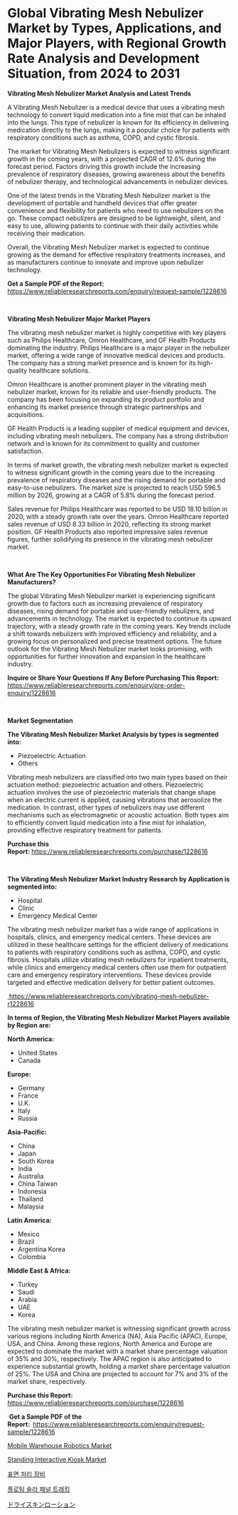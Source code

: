 <p><h1>Global Vibrating Mesh Nebulizer Market by Types, Applications, and Major Players, with Regional Growth Rate Analysis and Development Situation, from 2024 to 2031</h1></p><p><strong>Vibrating Mesh Nebulizer Market Analysis and Latest Trends</strong></p>
<p><p>A Vibrating Mesh Nebulizer is a medical device that uses a vibrating mesh technology to convert liquid medication into a fine mist that can be inhaled into the lungs. This type of nebulizer is known for its efficiency in delivering medication directly to the lungs, making it a popular choice for patients with respiratory conditions such as asthma, COPD, and cystic fibrosis.</p><p>The market for Vibrating Mesh Nebulizers is expected to witness significant growth in the coming years, with a projected CAGR of 12.6% during the forecast period. Factors driving this growth include the increasing prevalence of respiratory diseases, growing awareness about the benefits of nebulizer therapy, and technological advancements in nebulizer devices.</p><p>One of the latest trends in the Vibrating Mesh Nebulizer market is the development of portable and handheld devices that offer greater convenience and flexibility for patients who need to use nebulizers on the go. These compact nebulizers are designed to be lightweight, silent, and easy to use, allowing patients to continue with their daily activities while receiving their medication.</p><p>Overall, the Vibrating Mesh Nebulizer market is expected to continue growing as the demand for effective respiratory treatments increases, and as manufacturers continue to innovate and improve upon nebulizer technology.</p></p>
<p><strong>Get a Sample PDF of the Report:&nbsp;</strong> <a href="https://www.reliableresearchreports.com/enquiry/request-sample/1228616">https://www.reliableresearchreports.com/enquiry/request-sample/1228616</a></p>
<p>&nbsp;</p>
<p><strong>Vibrating Mesh Nebulizer Major Market Players</strong></p>
<p><p>The vibrating mesh nebulizer market is highly competitive with key players such as Philips Healthcare, Omron Healthcare, and GF Health Products dominating the industry. Philips Healthcare is a major player in the nebulizer market, offering a wide range of innovative medical devices and products. The company has a strong market presence and is known for its high-quality healthcare solutions.</p><p>Omron Healthcare is another prominent player in the vibrating mesh nebulizer market, known for its reliable and user-friendly products. The company has been focusing on expanding its product portfolio and enhancing its market presence through strategic partnerships and acquisitions.</p><p>GF Health Products is a leading supplier of medical equipment and devices, including vibrating mesh nebulizers. The company has a strong distribution network and is known for its commitment to quality and customer satisfaction.</p><p>In terms of market growth, the vibrating mesh nebulizer market is expected to witness significant growth in the coming years due to the increasing prevalence of respiratory diseases and the rising demand for portable and easy-to-use nebulizers. The market size is projected to reach USD 596.5 million by 2026, growing at a CAGR of 5.8% during the forecast period.</p><p>Sales revenue for Philips Healthcare was reported to be USD 18.10 billion in 2020, with a steady growth rate over the years. Omron Healthcare reported sales revenue of USD 8.33 billion in 2020, reflecting its strong market position. GF Health Products also reported impressive sales revenue figures, further solidifying its presence in the vibrating mesh nebulizer market.</p></p>
<p>&nbsp;</p>
<p><strong>What Are The Key Opportunities For Vibrating Mesh Nebulizer Manufacturers?</strong></p>
<p><p>The global Vibrating Mesh Nebulizer market is experiencing significant growth due to factors such as increasing prevalence of respiratory diseases, rising demand for portable and user-friendly nebulizers, and advancements in technology. The market is expected to continue its upward trajectory, with a steady growth rate in the coming years. Key trends include a shift towards nebulizers with improved efficiency and reliability, and a growing focus on personalized and precise treatment options. The future outlook for the Vibrating Mesh Nebulizer market looks promising, with opportunities for further innovation and expansion in the healthcare industry.</p></p>
<p><strong>Inquire or Share Your Questions If Any Before Purchasing This Report:</strong> <a href="https://www.reliableresearchreports.com/enquiry/pre-order-enquiry/1228616">https://www.reliableresearchreports.com/enquiry/pre-order-enquiry/1228616</a></p>
<p>&nbsp;</p>
<p><strong>Market Segmentation</strong></p>
<p><strong>The Vibrating Mesh Nebulizer Market Analysis by types is segmented into:</strong></p>
<p><ul><li>Piezoelectric Actuation</li><li>Others</li></ul></p>
<p><p>Vibrating mesh nebulizers are classified into two main types based on their actuation method: piezoelectric actuation and others. Piezoelectric actuation involves the use of piezoelectric materials that change shape when an electric current is applied, causing vibrations that aerosolize the medication. In contrast, other types of nebulizers may use different mechanisms such as electromagnetic or acoustic actuation. Both types aim to efficiently convert liquid medication into a fine mist for inhalation, providing effective respiratory treatment for patients.</p></p>
<p><strong>Purchase this Report:&nbsp;</strong><a href="https://www.reliableresearchreports.com/purchase/1228616">https://www.reliableresearchreports.com/purchase/1228616</a></p>
<p>&nbsp;</p>
<p><strong>The Vibrating Mesh Nebulizer Market Industry Research by Application is segmented into:</strong></p>
<p><ul><li>Hospital</li><li>Clinic</li><li>Emergency Medical Center</li></ul></p>
<p><p>The vibrating mesh nebulizer market has a wide range of applications in hospitals, clinics, and emergency medical centers. These devices are utilized in these healthcare settings for the efficient delivery of medications to patients with respiratory conditions such as asthma, COPD, and cystic fibrosis. Hospitals utilize vibrating mesh nebulizers for inpatient treatments, while clinics and emergency medical centers often use them for outpatient care and emergency respiratory interventions. These devices provide targeted and effective medication delivery for better patient outcomes.</p></p>
<p><a href="https://www.reliableresearchreports.com/vibrating-mesh-nebulizer-r1228616">&nbsp;https://www.reliableresearchreports.com/vibrating-mesh-nebulizer-r1228616</a></p>
<p><strong>In terms of Region, the Vibrating Mesh Nebulizer Market Players available by Region are:</strong></p>
<p>
    <p> <strong> North America: </strong>
        <ul>
            <li>United States</li>
            <li>Canada</li>
        </ul>
        </p> 
    <p> <strong> Europe: </strong>
        <ul>
            <li>Germany</li>
            <li>France</li>
            <li>U.K.</li>
            <li>Italy</li>
            <li>Russia</li>
        </ul>
        </p> 
    <p> <strong> Asia-Pacific: </strong>
        <ul>
            <li>China</li>
            <li>Japan</li>
            <li>South Korea</li>
            <li>India</li>
            <li>Australia</li>
            <li>China Taiwan</li>
            <li>Indonesia</li>
            <li>Thailand</li>
            <li>Malaysia</li>
        </ul>
        </p> 
    <p> <strong> Latin America: </strong>
        <ul>
            <li>Mexico</li>
            <li>Brazil</li>
            <li>Argentina Korea</li>
            <li>Colombia</li>
        </ul>
        </p> 
    <p> <strong> Middle East & Africa: </strong>
        <ul>
            <li>Turkey</li>
            <li>Saudi</li>
            <li>Arabia</li>
            <li>UAE</li>
            <li>Korea</li>
        </ul>
    </p>
    </p>
<p><p>The vibrating mesh nebulizer market is witnessing significant growth across various regions including North America (NA), Asia Pacific (APAC), Europe, USA, and China. Among these regions, North America and Europe are expected to dominate the market with a market share percentage valuation of 35% and 30%, respectively. The APAC region is also anticipated to experience substantial growth, holding a market share percentage valuation of 25%. The USA and China are projected to account for 7% and 3% of the market share, respectively.</p></p>
<p><strong>Purchase this Report: </strong><a href="https://www.reliableresearchreports.com/purchase/1228616">https://www.reliableresearchreports.com/purchase/1228616</a></p>
<p>&nbsp;<strong>Get a Sample PDF of the Report:&nbsp;&nbsp;</strong><a href="https://www.reliableresearchreports.com/enquiry/request-sample/1228616">https://www.reliableresearchreports.com/enquiry/request-sample/1228616</a></p>
<p><strong></strong></p>
<p><p><a href="https://github.com/fkhcgcyl33/Market-Research-Report-List-1/blob/main/mobile-warehouse-robotics-market.md">Mobile Warehouse Robotics Market</a></p><p><a href="https://github.com/yazulaeha/Market-Research-Report-List-1/blob/main/standing-interactive-kiosk-market.md">Standing Interactive Kiosk Market</a></p><p><a href="https://github.com/fredrickeglers/Market-Research-Report-List-3/blob/main/7613474181418.md">표면 처리 장비</a></p><p><a href="https://github.com/RichardLueilwitz787/Market-Research-Report-List-2/blob/main/5379097181419.md">플로팅 솔라 패널 트래킹</a></p><p><a href="https://github.com/KenyonJohns/Market-Research-Report-List-1/blob/main/7187974167829.md">ドライスキンローション</a></p></p>